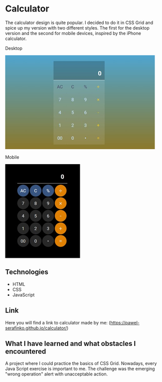 # Calculator

The calculator design is quite popular. I decided to do it in CSS Grid and spice up my version with two different styles. The first for the desktop version and the second for mobile devices, inspired by the iPhone calculator.

Desktop

![](img/desktop.jpg)

Mobile

![](img/mobile.jpg)

## Technologies

* HTML
* CSS
* JavaScript

## Link

Here you will find a link to calculator made by me: (https://pawel-serafinko.github.io/calculator/)

## What I have learned and what obstacles I encountered

A project where I could practice the basics of CSS Grid. Nowadays, every Java Script exercise is important to me. The challenge was the emerging "wrong operation" alert with unacceptable action.
